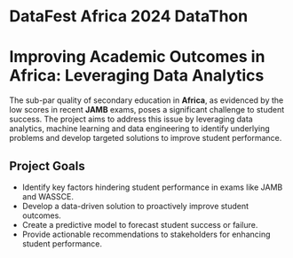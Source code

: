 # DataFest Africa 2024 DataThon

# Improving Academic Outcomes in Africa: Leveraging Data Analytics
The sub-par quality of secondary education in **Africa**, as evidenced by the low scores in recent **JAMB** exams, 
poses a significant challenge to student success. The project aims to address this issue by leveraging data analytics, 
machine learning and data engineering to identify underlying problems and develop targeted solutions to improve student performance.

## Project Goals
* Identify key factors hindering student performance in exams like JAMB and WASSCE.
* Develop a data-driven solution to proactively improve student outcomes.
* Create a predictive model to forecast student success or failure.
* Provide actionable recommendations to stakeholders for enhancing student performance.





